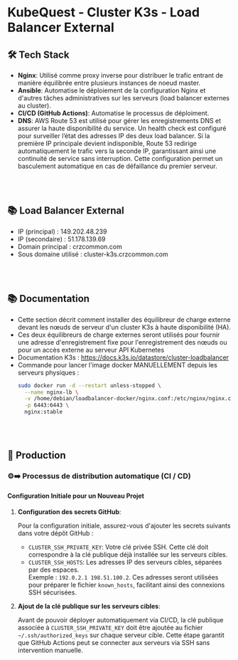 # KubeQuest - Cluster K3s - Load Balancer External

## 🛠 Tech Stack

- **Nginx**: Utilisé comme proxy inverse pour distribuer le trafic entrant de manière équilibrée entre plusieurs instances de noeud master.
- **Ansible**: Automatise le déploiement de la configuration Nginx et d'autres tâches administratives sur les serveurs (load balancer externes au cluster).
- **CI/CD (GitHub Actions)**: Automatise le processus de déploiment.
- **DNS**: AWS Route 53 est utilisé pour gérer les enregistrements DNS et assurer la haute disponibilité du service. Un health check est configuré pour surveiller l’état des adresses IP des deux load balancer. Si la première IP principale devient indisponible, Route 53 redirige automatiquement le trafic vers la seconde IP, garantissant ainsi une continuité de service sans interruption. Cette configuration permet un basculement automatique en cas de défaillance du premier serveur.

<br /><br />


## 📚 Load Balancer External
- IP (principal) : 149.202.48.239
- IP (secondaire) : 51.178.139.69
- Domain principal : crzcommon.com
- Sous domaine utilisé : cluster-k3s.crzcommon.com
  
<br /><br />


## 📚 Documentation
- Cette section décrit comment installer des équilibreur de charge externe devant les nœuds de serveur d'un cluster K3s à haute disponibilité (HA).
- Ces deux équilibreurs de charge externes seront utilisés pour fournir une adresse d'enregistrement fixe pour l'enregistrement des nœuds ou pour un accès externe au serveur API Kubernetes
- Documentation K3s : https://docs.k3s.io/datastore/cluster-loadbalancer
- Commande pour lancer l'image docker MANUELLEMENT depuis les serveurs physiques :
  ```bash
  sudo docker run -d --restart unless-stopped \
    --name nginx-lb \
    -v /home/debian/loadbalancer-docker/nginx.conf:/etc/nginx/nginx.conf \
    -p 6443:6443 \
    nginx:stable
  ```

<br /><br />


## 🚀 Production

### ⚙️➡️ Processus de distribution automatique (CI / CD)
#### Configuration Initiale pour un Nouveau Projet

1. **Configuration des secrets GitHub**:

   Pour la configuration initiale, assurez-vous d'ajouter les secrets suivants dans votre dépôt GitHub :

   - `CLUSTER_SSH_PRIVATE_KEY`: Votre clé privée SSH. Cette clé doit correspondre à la clé publique déjà installée sur les serveurs cibles.
   - `CLUSTER_SSH_HOSTS`: Les adresses IP des serveurs cibles, séparées par des espaces. <br />
   Exemple : `192.0.2.1 198.51.100.2`. Ces adresses seront utilisées pour préparer le fichier `known_hosts`, facilitant ainsi des connexions SSH sécurisées.

2. **Ajout de la clé publique sur les serveurs cibles**:

   Avant de pouvoir déployer automatiquement via CI/CD, la clé publique associée à `CLUSTER_SSH_PRIVATE_KEY` doit être ajoutée au fichier `~/.ssh/authorized_keys` sur chaque serveur cible. Cette étape garantit que GitHub Actions peut se connecter aux serveurs via SSH sans intervention manuelle.
